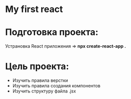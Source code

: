 # My first react

Подготовка проекта:
====
Устрановка React приложения =>  **npx create-react-app .**

Цель проекта:
====
* Изучить правила верстки
* Изучить правила создания компонентов
* Изучить структуру файла .jsx